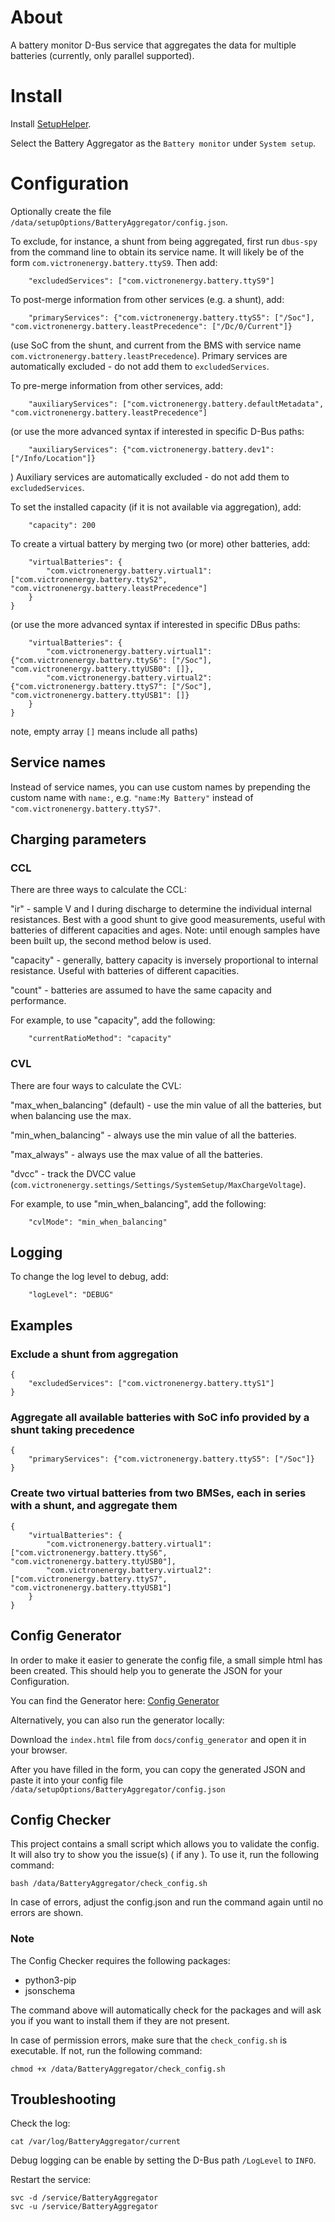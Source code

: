
# About

A battery monitor D-Bus service that aggregates the data for multiple batteries (currently, only parallel supported).


# Install

Install [SetupHelper](https://github.com/kwindrem/SetupHelper).

Select the Battery Aggregator as the `Battery monitor` under `System setup`.


# Configuration

Optionally create the file `/data/setupOptions/BatteryAggregator/config.json`.

To exclude, for instance, a shunt from being aggregated, first run `dbus-spy` from the command line to obtain its service name.
It will likely be of the form `com.victronenergy.battery.ttyS9`.
Then add:

		"excludedServices": ["com.victronenergy.battery.ttyS9"]

To post-merge information from other services (e.g. a shunt), add:

		"primaryServices": {"com.victronenergy.battery.ttyS5": ["/Soc"], "com.victronenergy.battery.leastPrecedence": ["/Dc/0/Current"]}

(use SoC from the shunt, and current from the BMS with service name `com.victronenergy.battery.leastPrecedence`).
Primary services are automatically excluded - do not add them to `excludedServices`.

To pre-merge information from other services, add:

		"auxiliaryServices": ["com.victronenergy.battery.defaultMetadata", "com.victronenergy.battery.leastPrecedence"]

(or use the more advanced syntax if interested in specific D-Bus paths:

		"auxiliaryServices": {"com.victronenergy.battery.dev1": ["/Info/Location"]}

)
Auxiliary services are automatically excluded - do not add them to `excludedServices`.

To set the installed capacity (if it is not available via aggregation), add:

		"capacity": 200

To create a virtual battery by merging two (or more) other batteries, add:

		"virtualBatteries": {
			"com.victronenergy.battery.virtual1": ["com.victronenergy.battery.ttyS2", "com.victronenergy.battery.leastPrecedence"]
		}
	}

(or use the more advanced syntax if interested in specific DBus paths:

		"virtualBatteries": {
			"com.victronenergy.battery.virtual1": {"com.victronenergy.battery.ttyS6": ["/Soc"], "com.victronenergy.battery.ttyUSB0": []},
			"com.victronenergy.battery.virtual2": {"com.victronenergy.battery.ttyS7": ["/Soc"], "com.victronenergy.battery.ttyUSB1": []}
		}
	}

note, empty array `[]` means include all paths)

## Service names

Instead of service names, you can use custom names by prepending the custom name with `name:`, e.g. `"name:My Battery"` instead of `"com.victronenergy.battery.ttyS7"`.

## Charging parameters

### CCL

There are three ways to calculate the CCL:

"ir" - sample V and I during discharge to determine the individual internal resistances. Best with a good shunt to give good measurements,
useful with batteries of different capacities and ages. Note: until enough samples have been built up, the second method below is used.

"capacity" - generally, battery capacity is inversely proportional to internal resistance. Useful with batteries of different capacities.

"count" - batteries are assumed to have the same capacity and performance.

For example, to use "capacity", add the following:

		"currentRatioMethod": "capacity"

### CVL

There are four ways to calculate the CVL:

"max_when_balancing" (default) - use the min value of all the batteries, but when balancing use the max.

"min_when_balancing" - always use the min value of all the batteries.

"max_always" - always use the max value of all the batteries.

"dvcc" - track the DVCC value (`com.victronenergy.settings/Settings/SystemSetup/MaxChargeVoltage`).

For example, to use "min_when_balancing", add the following:

		"cvlMode": "min_when_balancing"


## Logging

To change the log level to debug, add:

		"logLevel": "DEBUG"


## Examples

### Exclude a shunt from aggregation

	{
		"excludedServices": ["com.victronenergy.battery.ttyS1"]
	}

### Aggregate all available batteries with SoC info provided by a shunt taking precedence

	{
		"primaryServices": {"com.victronenergy.battery.ttyS5": ["/Soc"]}
	}

### Create two virtual batteries from two BMSes, each in series with a shunt, and aggregate them

	{
		"virtualBatteries": {
			"com.victronenergy.battery.virtual1": ["com.victronenergy.battery.ttyS6", "com.victronenergy.battery.ttyUSB0"],
			"com.victronenergy.battery.virtual2": ["com.victronenergy.battery.ttyS7", "com.victronenergy.battery.ttyUSB1"]
		}
	}


## Config Generator
In order to make it easier to generate the config file, a small simple html has been created.
This should help you to generate the JSON for your Configuration.

You can find the Generator here: [Config Generator](https://pulquero.github.io/BatteryAggregator/config_generator/index.html)

Alternatively, you can also run the generator locally:

Download the `index.html` file from `docs/config_generator` and open it in your browser.

After you have filled in the form, you can copy the generated JSON and paste it into your config file `/data/setupOptions/BatteryAggregator/config.json`


## Config Checker
This project contains a small script which allows you to validate the config. It will also try to show you the issue(s) ( if any ).
To use it, run the following command:
```
bash /data/BatteryAggregator/check_config.sh
```

In case of errors, adjust the config.json and run the command again until no errors are shown.

### Note
The Config Checker requires the following packages:
- python3-pip
- jsonschema

The command above will automatically check for the packages and will ask you if you want to install them if they are not present.

In case of permission errors, make sure that the `check_config.sh` is executable. If not, run the following command:
```
chmod +x /data/BatteryAggregator/check_config.sh
```

## Troubleshooting

Check the log:

	cat /var/log/BatteryAggregator/current

Debug logging can be enable by setting the D-Bus path `/LogLevel` to `INFO`.

Restart the service:

	svc -d /service/BatteryAggregator
	svc -u /service/BatteryAggregator

